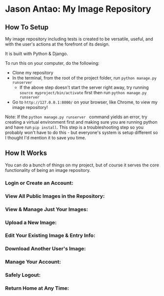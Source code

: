 
# Jason Antao: My Image Repository

  

## How To Setup

My image repository including tests is created to be versatile, useful, and with the user's actions at the forefront of its design. 

It is built with Python & Django. 

To run this on your computer, do the following:

- Clone my repository
- In the terminal, from the root of the project folder, run `python manage.py runserver `
  - If the above step doesn't start the server right away, try running `source myproject/bin/activate` first then run `python manage.py runserver `
- Go to `http://127.0.0.1:8000/` on your browser, like Chrome, to view my image repository!

Note: If the  `python manage.py runserver ` command yields an error, try creating a virtual environment first and making sure you are running python and have run `pip install`. This step is a troubleshooting step so you probably won't have to do this - but everyone's system is setup different so I thought I'd mention it to save you time. 

## How It Works

You can do a bunch of things on my project, but of course it serves the core functionality of being an image repository.

### Login or Create an Account:

### View All Public Images in the Repository:

### View & Manage Just Your Images:

### Upload a New Image:

### Edit Your Existing Image & Entry Info:

### Download Another User's Image:

### Manage Your Account:

### Safely Logout:

### Return Home at Any Time:


